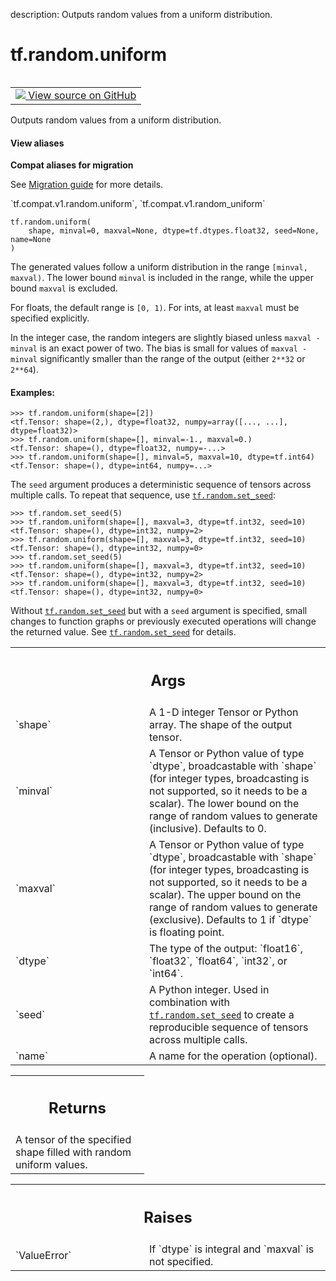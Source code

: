 description: Outputs random values from a uniform distribution.

<div itemscope itemtype="http://developers.google.com/ReferenceObject">
<meta itemprop="name" content="tf.random.uniform" />
<meta itemprop="path" content="Stable" />
</div>

# tf.random.uniform

<!-- Insert buttons and diff -->

<table class="tfo-notebook-buttons tfo-api nocontent" align="left">
<td>
  <a target="_blank" href="https://github.com/tensorflow/tensorflow/blob/r2.3/tensorflow/python/ops/random_ops.py#L207-L313">
    <img src="https://www.tensorflow.org/images/GitHub-Mark-32px.png" />
    View source on GitHub
  </a>
</td>
</table>



Outputs random values from a uniform distribution.

<section class="expandable">
  <h4 class="showalways">View aliases</h4>
  <p>
<b>Compat aliases for migration</b>
<p>See
<a href="https://www.tensorflow.org/guide/migrate">Migration guide</a> for
more details.</p>
<p>`tf.compat.v1.random.uniform`, `tf.compat.v1.random_uniform`</p>
</p>
</section>

<pre class="devsite-click-to-copy prettyprint lang-py tfo-signature-link">
<code>tf.random.uniform(
    shape, minval=0, maxval=None, dtype=tf.dtypes.float32, seed=None, name=None
)
</code></pre>



<!-- Placeholder for "Used in" -->

The generated values follow a uniform distribution in the range
`[minval, maxval)`. The lower bound `minval` is included in the range, while
the upper bound `maxval` is excluded.

For floats, the default range is `[0, 1)`.  For ints, at least `maxval` must
be specified explicitly.

In the integer case, the random integers are slightly biased unless
`maxval - minval` is an exact power of two.  The bias is small for values of
`maxval - minval` significantly smaller than the range of the output (either
`2**32` or `2**64`).

#### Examples:



```
>>> tf.random.uniform(shape=[2])
<tf.Tensor: shape=(2,), dtype=float32, numpy=array([..., ...], dtype=float32)>
>>> tf.random.uniform(shape=[], minval=-1., maxval=0.)
<tf.Tensor: shape=(), dtype=float32, numpy=-...>
>>> tf.random.uniform(shape=[], minval=5, maxval=10, dtype=tf.int64)
<tf.Tensor: shape=(), dtype=int64, numpy=...>
```

The `seed` argument produces a deterministic sequence of tensors across
multiple calls. To repeat that sequence, use <a href="../../tf/random/set_seed.md"><code>tf.random.set_seed</code></a>:

```
>>> tf.random.set_seed(5)
>>> tf.random.uniform(shape=[], maxval=3, dtype=tf.int32, seed=10)
<tf.Tensor: shape=(), dtype=int32, numpy=2>
>>> tf.random.uniform(shape=[], maxval=3, dtype=tf.int32, seed=10)
<tf.Tensor: shape=(), dtype=int32, numpy=0>
>>> tf.random.set_seed(5)
>>> tf.random.uniform(shape=[], maxval=3, dtype=tf.int32, seed=10)
<tf.Tensor: shape=(), dtype=int32, numpy=2>
>>> tf.random.uniform(shape=[], maxval=3, dtype=tf.int32, seed=10)
<tf.Tensor: shape=(), dtype=int32, numpy=0>
```

Without <a href="../../tf/random/set_seed.md"><code>tf.random.set_seed</code></a> but with a `seed` argument is specified, small
changes to function graphs or previously executed operations will change the
returned value. See <a href="../../tf/random/set_seed.md"><code>tf.random.set_seed</code></a> for details.

<!-- Tabular view -->
 <table class="responsive fixed orange">
<colgroup><col width="214px"><col></colgroup>
<tr><th colspan="2"><h2 class="add-link">Args</h2></th></tr>

<tr>
<td>
`shape`
</td>
<td>
A 1-D integer Tensor or Python array. The shape of the output tensor.
</td>
</tr><tr>
<td>
`minval`
</td>
<td>
A Tensor or Python value of type `dtype`, broadcastable with
`shape` (for integer types, broadcasting is not supported, so it needs to
be a scalar). The lower bound on the range of random values to generate
(inclusive).  Defaults to 0.
</td>
</tr><tr>
<td>
`maxval`
</td>
<td>
A Tensor or Python value of type `dtype`, broadcastable with
`shape` (for integer types, broadcasting is not supported, so it needs to
be a scalar). The upper bound on the range of random values to generate
(exclusive). Defaults to 1 if `dtype` is floating point.
</td>
</tr><tr>
<td>
`dtype`
</td>
<td>
The type of the output: `float16`, `float32`, `float64`, `int32`,
or `int64`.
</td>
</tr><tr>
<td>
`seed`
</td>
<td>
A Python integer. Used in combination with <a href="../../tf/random/set_seed.md"><code>tf.random.set_seed</code></a> to
create a reproducible sequence of tensors across multiple calls.
</td>
</tr><tr>
<td>
`name`
</td>
<td>
A name for the operation (optional).
</td>
</tr>
</table>



<!-- Tabular view -->
 <table class="responsive fixed orange">
<colgroup><col width="214px"><col></colgroup>
<tr><th colspan="2"><h2 class="add-link">Returns</h2></th></tr>
<tr class="alt">
<td colspan="2">
A tensor of the specified shape filled with random uniform values.
</td>
</tr>

</table>



<!-- Tabular view -->
 <table class="responsive fixed orange">
<colgroup><col width="214px"><col></colgroup>
<tr><th colspan="2"><h2 class="add-link">Raises</h2></th></tr>

<tr>
<td>
`ValueError`
</td>
<td>
If `dtype` is integral and `maxval` is not specified.
</td>
</tr>
</table>

